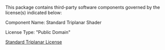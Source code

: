 This package contains third-party software components governed by the license(s) indicated below:

Component Name: Standard Triplanar Shader

License Type: "Public Domain"

[Standard Triplanar License](https://github.com/keijiro/StandardTriplanar)